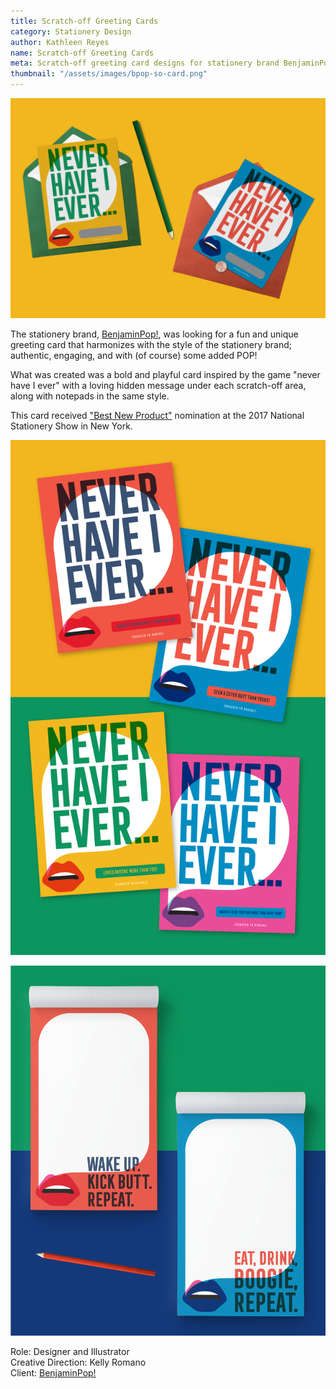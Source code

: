 ```yaml
---
title: Scratch-off Greeting Cards
category: Stationery Design
author: Kathleen Reyes
name: Scratch-off Greeting Cards
meta: Scratch-off greeting card designs for stationery brand BenjaminPop!
thumbnail: "/assets/images/bpop-so-card.png"
---
```


![Two scratch-off greeting cards laying on their envelopes on an orange background.](/assets/images/bpop-so-1.png)

The stationery brand, [BenjaminPop!](https://www.benjaminpop.com/collections/scratch-offs/products/never-have-i-ever-loved-more-scratch-off-greeting-card), was looking for a fun and unique greeting card that harmonizes with the style of the stationery brand; authentic, engaging, and with (of course) some added POP!

What was created was a bold and playful card inspired by the game "never have I ever" with a loving hidden message under each scratch-off area, along with notepads in the same style.

This card received ["Best New Product"](https://www.instagram.com/p/BUhOWeiheAz/) nomination at the 2017 National Stationery Show in New York.

![Scratch-off greeting cards on coloful background.](/assets/images/bpop-so-2.png)

![Coloful notepads. One with phrase, Wake Up. Kick Butt. Repeat. The other with phrase, Eat, Drink, Boogie, Repeat.](/assets/images/bpop-so-3.png)

Role: Designer and Illustrator  
Creative Direction: Kelly Romano  
Client: [BenjaminPop!](https://www.benjaminpop.com/)